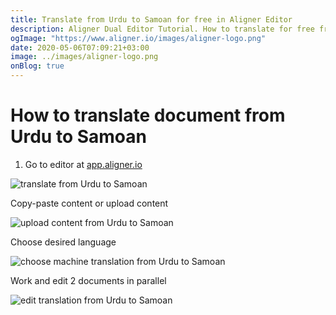 ```yaml
---
title: Translate from Urdu to Samoan for free in Aligner Editor
description: Aligner Dual Editor Tutorial. How to translate for free from Urdu to Samoan. Aligner is multilingual document management platform. 
ogImage: "https://www.aligner.io/images/aligner-logo.png"
date: 2020-05-06T07:09:21+03:00
image: ../images/aligner-logo.png
onBlog: true
---
```


# How to translate document from Urdu to Samoan

1. Go to editor at [app.aligner.io](https://app.aligner.io "Aligner App web page")

![translate from Urdu to Samoan](../aligner-blank-editor.png "translate from Urdu to Samoan")

Copy-paste content or upload content

![upload content from Urdu to Samoan](../aligner-uploaded-document.png "upload content from Urdu to Samoan")

Choose desired language

![choose machine translation from Urdu to Samoan](../aligner-language-dropdown.png "choose machine translation from Urdu to Samoan")

Work and edit 2 documents in parallel

![edit translation from Urdu to Samoan](../aligner-double-sitded-editor.png "edit translation from Urdu to Samoan")

